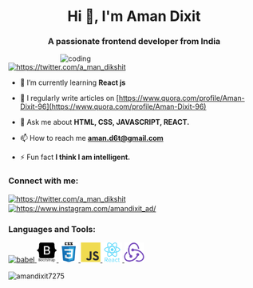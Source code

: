 

<h1 align="center">Hi 👋, I'm Aman Dixit</h1>
<h3 align="center">A passionate frontend developer from India</h3>
<img align= "right" alt="coding" width = "400" src= "https://user-images.githubusercontent.com/55389276/140866485-8fb1c876-9a8f-4d6a-98dc-08c4981eaf70.gif"/>

<p align="left"> <a href="https://twitter.com/https://twitter.com/a_man_dikshit" target="blank"><img src="https://img.shields.io/twitter/follow/https://twitter.com/a_man_dikshit?logo=twitter&style=for-the-badge" alt="https://twitter.com/a_man_dikshit" /></a> </p>

- 🌱 I’m currently learning **React js**

- 📝 I regularly write articles on [https://www.quora.com/profile/Aman-Dixit-96](https://www.quora.com/profile/Aman-Dixit-96)

- 💬 Ask me about **HTML, CSS, JAVASCRIPT, REACT.**

- 📫 How to reach me **aman.d6t@gmail.com**

- ⚡ Fun fact **I think I am intelligent.**

<h3 align="left">Connect with me:</h3>
<p align="left">
<a href="https://twitter.com/https://twitter.com/a_man_dikshit" target="blank"><img align="center" src="https://raw.githubusercontent.com/rahuldkjain/github-profile-readme-generator/master/src/images/icons/Social/twitter.svg" alt="https://twitter.com/a_man_dikshit" height="30" width="40" /></a>
<a href="https://instagram.com/https://www.instagram.com/amandixit_ad/" target="blank"><img align="center" src="https://raw.githubusercontent.com/rahuldkjain/github-profile-readme-generator/master/src/images/icons/Social/instagram.svg" alt="https://www.instagram.com/amandixit_ad/" height="30" width="40" /></a>
</p>

<h3 align="left">Languages and Tools:</h3>
<p align="left"> <a href="https://babeljs.io/" target="_blank" rel="noreferrer"> <img src="https://www.vectorlogo.zone/logos/babeljs/babeljs-icon.svg" alt="babel" width="40" height="40"/> </a> <a href="https://getbootstrap.com" target="_blank" rel="noreferrer"> <img src="https://raw.githubusercontent.com/devicons/devicon/master/icons/bootstrap/bootstrap-plain-wordmark.svg" alt="bootstrap" width="40" height="40"/> </a> <a href="https://www.w3schools.com/css/" target="_blank" rel="noreferrer"> <img src="https://raw.githubusercontent.com/devicons/devicon/master/icons/css3/css3-original-wordmark.svg" alt="css3" width="40" height="40"/> </a> <a href="https://developer.mozilla.org/en-US/docs/Web/JavaScript" target="_blank" rel="noreferrer"> <img src="https://raw.githubusercontent.com/devicons/devicon/master/icons/javascript/javascript-original.svg" alt="javascript" width="40" height="40"/> </a> <a href="https://reactjs.org/" target="_blank" rel="noreferrer"> <img src="https://raw.githubusercontent.com/devicons/devicon/master/icons/react/react-original-wordmark.svg" alt="react" width="40" height="40"/> </a> <a href="https://redux.js.org" target="_blank" rel="noreferrer"> <img src="https://raw.githubusercontent.com/devicons/devicon/master/icons/redux/redux-original.svg" alt="redux" width="40" height="40"/> </a> </p>

<p><img align="center" src="https://github-readme-stats.vercel.app/api/top-langs?username=amandixit7275&show_icons=true&locale=en&layout=compact" alt="amandixit7275" /></p>

